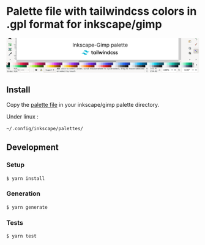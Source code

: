 # Palette file with tailwindcss colors in .gpl format for inkscape/gimp

![Screenshot of inkscape with the tailwind palette](https://raw.githubusercontent.com/kreako/inkscape-gimp-tailwindcss-palette/main/screenshot.png)

## Install

Copy the [palette file](https://raw.githubusercontent.com/kreako/inkscape-gimp-tailwindcss-palette/main/tailwind.gpl) in your inkscape/gimp palette directory.

Under linux :
```
~/.config/inkscape/palettes/
```

## Development

### Setup

```
$ yarn install
```

### Generation

```
$ yarn generate
```

### Tests

```
$ yarn test
```
